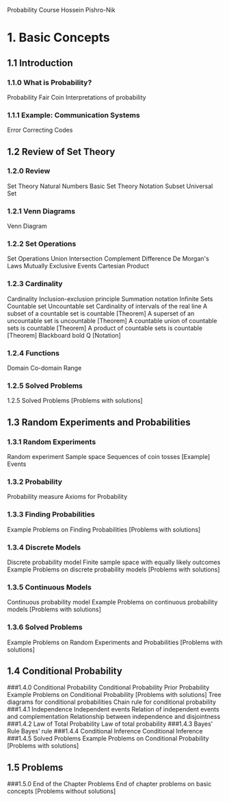 Probability Course
Hossein Pishro-Nik


# 1. Basic Concepts
## 1.1 Introduction
### 1.1.0 What is Probability?
Probability
Fair Coin
Interpretations of probability
### 1.1.1 Example: Communication Systems
Error Correcting Codes
## 1.2 Review of Set Theory
### 1.2.0 Review
Set Theory
Natural Numbers
Basic Set Theory Notation
Subset
Universal Set
### 1.2.1 Venn Diagrams
Venn Diagram
### 1.2.2 Set Operations
Set Operations
Union
Intersection
Complement
Difference
De Morgan's Laws
Mutually Exclusive Events
Cartesian Product
### 1.2.3 Cardinality
Cardinality
Inclusion-exclusion principle
Summation notation
Infinite Sets
Countable set
Uncountable set
Cardinality of intervals of the real line
A subset of a countable set is countable [Theorem]
A superset of an uncountable set is uncountable [Theorem]
A countable union of countable sets is countable [Theorem]
A product of countable sets is countable [Theorem]
Blackboard bold Q [Notation]
### 1.2.4 Functions
Domain
Co-domain
Range
### 1.2.5 Solved Problems
1.2.5 Solved Problems [Problems with solutions]
## 1.3 Random Experiments and Probabilities
### 1.3.1 Random Experiments
Random experiment
Sample space
Sequences of coin tosses [Example]
Events
### 1.3.2 Probability
Probability measure
Axioms for Probability
### 1.3.3 Finding Probabilities
Example Problems on Finding Probabilities [Problems with solutions]
### 1.3.4 Discrete Models
Discrete probability model
Finite sample space with equally likely outcomes
Example Problems on discrete probability models [Problems with solutions]
### 1.3.5 Continuous Models
Continuous probability model
Example Problems on continuous probability models [Problems with solutions]
### 1.3.6 Solved Problems
Example Problems on Random Experiments and Probabilities [Problems with solutions]
## 1.4 Conditional Probability
###1.4.0 Conditional Probability
Conditional Probability
Prior Probability
Example Problems on Conditional Probability [Problems with solutions]
Tree diagrams for conditional probabilities
Chain rule for conditional probability
###1.4.1 Independence
Independent events
Relation of independent events and complementation
Relationship between independence and disjointness
###1.4.2 Law of Total Probability
Law of total probability
###1.4.3 Bayes' Rule
Bayes’ rule
###1.4.4 Conditional Inference
Conditional Inference
###1.4.5 Solved Problems
Example Problems on Conditional Probability [Problems with solutions]
## 1.5 Problems
###1.5.0 End of the Chapter Problems
End of chapter problems on basic concepts [Problems without solutions]

